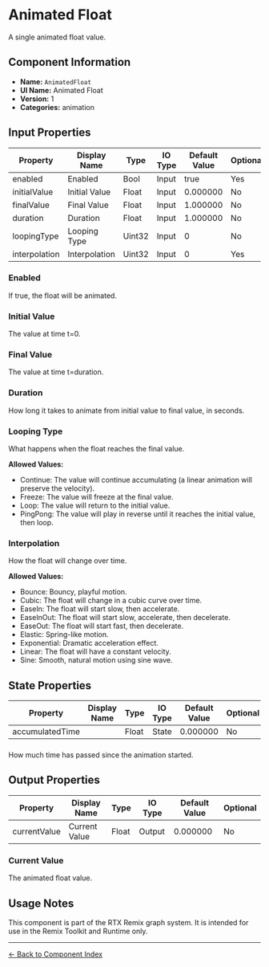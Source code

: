 # Animated Float

A single animated float value\.

## Component Information

- **Name:** `AnimatedFloat`
- **UI Name:** Animated Float
- **Version:** 1
- **Categories:** animation

## Input Properties

| Property | Display Name | Type | IO Type | Default Value | Optional |
|----------|--------------|------|---------|---------------|----------|
| enabled | Enabled | Bool | Input | true | Yes | 
| initialValue | Initial Value | Float | Input | 0\.000000 | No | 
| finalValue | Final Value | Float | Input | 1\.000000 | No | 
| duration | Duration | Float | Input | 1\.000000 | No | 
| loopingType | Looping Type | Uint32 | Input | 0 | No | 
| interpolation | Interpolation | Uint32 | Input | 0 | Yes | 

### Enabled

If true, the float will be animated\.


### Initial Value

The value at time t=0\.


### Final Value

The value at time t=duration\.


### Duration

How long it takes to animate from initial value to final value, in seconds\.


### Looping Type

What happens when the float reaches the final value\.


**Allowed Values:**

- Continue: The value will continue accumulating \(a linear animation will preserve the velocity\)\.
- Freeze: The value will freeze at the final value\.
- Loop: The value will return to the initial value\.
- PingPong: The value will play in reverse until it reaches the initial value, then loop\.

### Interpolation

How the float will change over time\.


**Allowed Values:**

- Bounce: Bouncy, playful motion\.
- Cubic: The float will change in a cubic curve over time\.
- EaseIn: The float will start slow, then accelerate\.
- EaseInOut: The float will start slow, accelerate, then decelerate\.
- EaseOut: The float will start fast, then decelerate\.
- Elastic: Spring\-like motion\.
- Exponential: Dramatic acceleration effect\.
- Linear: The float will have a constant velocity\.
- Sine: Smooth, natural motion using sine wave\.

## State Properties

| Property | Display Name | Type | IO Type | Default Value | Optional |
|----------|--------------|------|---------|---------------|----------|
| accumulatedTime |  | Float | State | 0\.000000 | No | 

### 

How much time has passed since the animation started\.


## Output Properties

| Property | Display Name | Type | IO Type | Default Value | Optional |
|----------|--------------|------|---------|---------------|----------|
| currentValue | Current Value | Float | Output | 0\.000000 | No | 

### Current Value

The animated float value\.


## Usage Notes

This component is part of the RTX Remix graph system. It is intended for use in the Remix Toolkit and Runtime only.

---
[← Back to Component Index](index.md)
